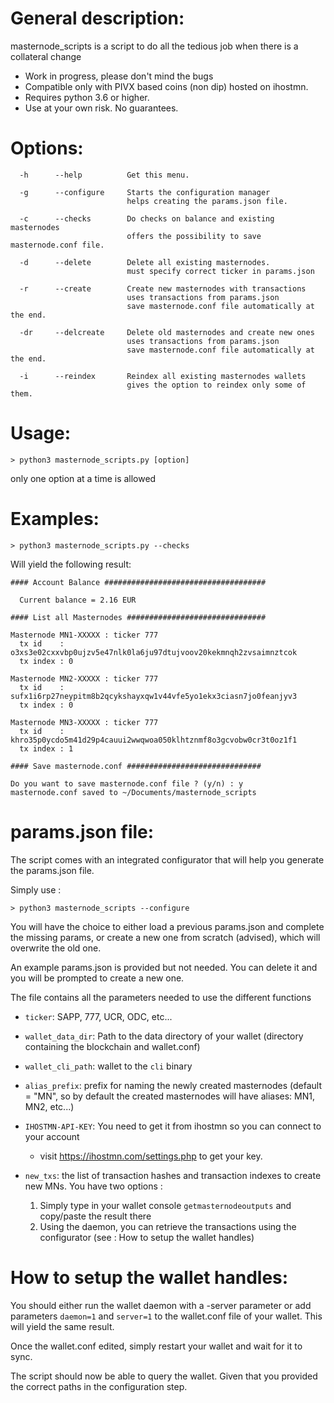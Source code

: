 # General description:
masternode_scripts is a script to do all the tedious job when there is a collateral change

* Work in progress, please don't mind the bugs
* Compatible only with PIVX based coins (non dip) hosted on ihostmn.
* Requires python 3.6 or higher.
* Use at your own risk. No guarantees.

# Options:

```
  -h      --help          Get this menu.

  -g      --configure     Starts the configuration manager
                          helps creating the params.json file.

  -c      --checks        Do checks on balance and existing masternodes
                          offers the possibility to save masternode.conf file.

  -d      --delete        Delete all existing masternodes.
                          must specify correct ticker in params.json

  -r      --create        Create new masternodes with transactions
                          uses transactions from params.json
                          save masternode.conf file automatically at the end.

  -dr     --delcreate     Delete old masternodes and create new ones
                          uses transactions from params.json
                          save masternode.conf file automatically at the end.

  -i      --reindex       Reindex all existing masternodes wallets
                          gives the option to reindex only some of them.
```

# Usage:

```
> python3 masternode_scripts.py [option]
```

only one option at a time is allowed

# Examples:

```
> python3 masternode_scripts.py --checks
```

Will yield the following result:

```
#### Account Balance ####################################

  Current balance = 2.16 EUR

#### List all Masternodes ###############################

Masternode MN1-XXXXX : ticker 777
  tx id    : o3xs3e02cxxvbp0ujzv5e47nlk0la6ju97dtujvoov20kekmnqh2zvsaimnztcok
  tx index : 0

Masternode MN2-XXXXX : ticker 777
  tx id    : sufx1i6rp27neypitm8b2qcykshayxqw1v44vfe5yo1ekx3ciasn7jo0feanjyv3
  tx index : 0

Masternode MN3-XXXXX : ticker 777
  tx id    : khro35p0ycdo5m41d29p4cauui2wwqwoa050klhtznmf8o3gcvobw0cr3t0oz1f1
  tx index : 1

#### Save masternode.conf ##############################

Do you want to save masternode.conf file ? (y/n) : y
masternode.conf saved to ~/Documents/masternode_scripts
```

# params.json file:

The script comes with an integrated configurator that will help you generate the params.json file.

Simply use :

```
> python3 masternode_scripts --configure
```

You will have the choice to either load a previous params.json and complete the missing params, 
or create a new one from scratch (advised), which will overwrite the old one.

An example params.json is provided but not needed. You can delete it and you will be prompted to create
a new one.

The file contains all the parameters needed to use the different functions
* `ticker`: SAPP, 777, UCR, ODC, etc...
* `wallet_data_dir`: Path to the data directory of your wallet (directory containing the blockchain and wallet.conf)
* `wallet_cli_path`: wallet to the `cli` binary
* `alias_prefix`: prefix for naming the newly created masternodes (default = "MN", so by default the created masternodes 
  will have aliases: MN1, MN2, etc...)
* `IHOSTMN-API-KEY`: You need to get it from ihostmn so you can connect to your account 
  * visit https://ihostmn.com/settings.php to get your key.
* `new_txs`: the list of transaction hashes and transaction indexes to create new MNs. 
  You have two options :
  
  1) Simply type in your wallet console `getmasternodeoutputs` and copy/paste the result there
  2) Using the daemon, you can retrieve the transactions using the configurator (see : How to setup the wallet handles)
  
# How to setup the wallet handles:
You should either run the wallet daemon with a -server parameter or add parameters `daemon=1` and `server=1`
to the wallet.conf file of your wallet. This will yield the same result.

Once the wallet.conf edited, simply restart your wallet and wait for it to sync.

The script should now be able to query the wallet. Given that you provided the correct paths in the configuration step.
